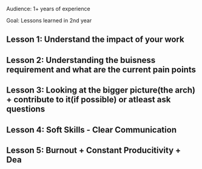 Audience: 1+ years of experience

Goal: Lessons learned in 2nd year

## Lesson 1: Understand the impact of your work

## Lesson 2: Understanding the buisness requirement and what are the current pain points

## Lesson 3: Looking at the bigger picture(the arch) + contribute to it(if possible) or atleast ask questions

## Lesson 4: Soft Skills - Clear Communication

## Lesson 5: Burnout + Constant Producitivity + Dea
